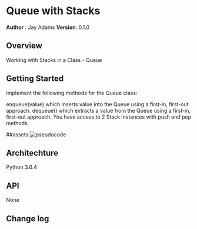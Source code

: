 # Queue with Stacks

**Author** : Jay Adams
**Version**: 0.1.0

## Overview
Working with Stacks in a Class - Queue

## Getting Started
Implement the following methods for the Queue class:

enqueue(value) which inserts value into the Queue using a first-in, first-out approach.
dequeue() which extracts a value from the Queue using a first-in, first-out approach.
You have access to 2 Stack instances with push and pop methods.

##assets
![pseudocode](../../assets/queues-with-stacks.jpg)


## Architechture
Python 3.6.4

## API
None

## Change log

